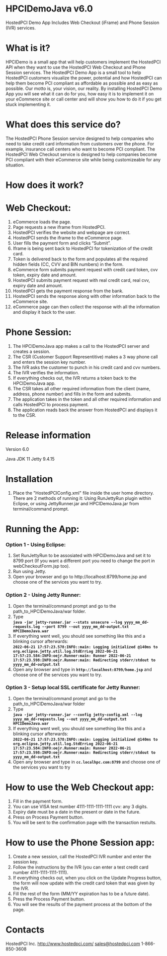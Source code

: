 HPCIDemoJava v6.0
================

HostedPCI Demo App
Includes Web Checkout (iFrame) and Phone Session (IVR) services.



What is it?
============
HPCIDemo is a small app that will help customers implement the HostedPCI API when they want to use the 
HostedPCI Web Checkout and Phone Session services.
The HostedPCI Demo App is a small tool to help HostedPCI customers visualize the power, potential and how HostedPCI can help them become PCI compliant as affordable as possible and as easy as possible. 
Our motto is, your vision, our reality.
By installing HostedPCI Demo App you will see what it can do for you, how easy it is to implement it on your eCommerce site or call center and will show you how to do it if you get stuck implementing it.

What does this service do?
=========================

The HostedPCI Phone Session service designed to help companies who need to take credit card information from customers
over the phone. For example, insurance call centers who want to become PCI compliant.
The HostedPCI Web Checkout service is designed to help companies become PCI compliant with their eCommerce site while being customizeable for any situation.

How does it work?
=================

Web Checkout:
=============
1. eCommerce loads the page.
2. Page requests a new iframe from HostedPCI.
3. HostedPCI verifies the website and webpage are correct.
4. HostedPCI sends the iframe to the eCommerce page.
5. User fills the payment form and clicks “Submit”.
6. Iframe is being sent back to HostedPCI for tokenization of the credit card.
7. Token is delivered back to the form and populates all the required hidden fields (CC, CVV and BIN numbers) in the form.
8. eCommerce form submits payment request with credit card token, cvv token, expiry date and amount.
9. HostedPCI submits payment request with real credit card, real cvv, expiry date and amount.
10. HostedPCI gets the payment response from the bank.
11. HostedPCI sends the response along with other information back to the eCommerce site.
12. eCommerce page can then collect the response with all the information and display it back to the user.

Phone Session:
=============
1. The HPCIDemoJava app makes a call to the HostedPCI server and creates a session.
2. The CSR (Customer Support Representitive) makes a 3 way phone call and enters the session key number.
3. The IVR asks the customer to punch in his credit card and cvv numbers.
4. The IVR verifies the information.
5. If everything checks out, the IVR returns a token back to the HPCIDemoJava app.
6. The CSR takes all other required information from the client (name, address, phone number) and fills in the form
   and submits.
7. The application takes in the token and all other required information and calls HostedPCI to process payment.
8. The application reads back the answer from HostedPCI and displays it to the CSR.

Release information
===================
Version 6.0

Java JDK 11
Jetty 9.4.15

Installation
============
1. Place the "HostedPCIConfig.xml" file inside the user home directory.
 There are 2 methods of running it:
Using RunJettyRun plugin within Eclipse, or using JettyRunner.jar and HPCIDemoJava.jar from 
terminal/command prompt.

Running the App:
==============

### Option 1 - Using Eclipse:

1. Set RunJettyRun to be assosiated with HPCIDemoJava and set it to 8799 port (If you want a different port you need to change the port in webCheckoutForm.jsp too).
2. Run using Jetty.
3. Open your browser and go to http://localhost:8799/home.jsp and choose one of the services you want to try.

### Option 2 - Using Jetty Runner:
1. Open the terminal/command prompt and go to the path_to_HPCIDemoJava/war folder.
2. Type </br>
**```java -jar jetty-runner.jar --stats unsecure --log yyyy_mm_dd-requests.log --port 8799 --out yyyy_mm_dd-output.txt HPCIDemoJava.war```**
3. If everything went well, you should see something like this and a blinking cursor afterwards: </br>
**```2022-06-21 17:57:23.578:INFO::main: Logging initialized @140ms to org.eclipse.jetty.util.log.StdErrLog
2022-06-21 17:57:23.584:INFO:oejr.Runner:main: Runner
2022-06-21 17:57:23.598:INFO:oejr.Runner:main: Redirecting stderr/stdout to yyyy_mm_dd-output.txt```**
4. Open any browser and type in **```http://localhost:8799/home.jsp```** and choose one of the services you want to try.

### Option 3 - Setup local SSL certificate for Jetty Runner:

1. Open the terminal/command prompt and go to the path_to_HPCIDemoJava/war folder
2. Type </br> **```java -jar jetty-runner.jar --config jetty-config.xml --log yyyy_mm_dd-requests.log --out yyyy_mm_dd-output.txt HPCIDemoJava.war```**
3. If everything went well, you should see something like this and a blinking cursor afterwards: </br>
**```2022-06-21 17:57:23.578:INFO::main: Logging initialized @140ms to org.eclipse.jetty.util.log.StdErrLog
2022-06-21 17:57:23.584:INFO:oejr.Runner:main: Runner
2022-06-21 17:57:23.598:INFO:oejr.Runner:main: Redirecting stderr/stdout to yyyy_mm_dd-output.txt```**
4. Open any browser and type in **```cc.localhpc.com:8799```** and choose one of the services you want to try

How to use the Web Checkout app:
================================
1. Fill in the payment form.
2. You can use VISA test number 4111-1111-1111-1111 cvv: any 3 digits.
3. Expiry date must be a date in the present or date in the future.
4. Press on Process Payment button.
5. You will be sent to the confirmation page with the transaction restults.

How to use the Phone Session app:
================================
1. Create a new session, call the HostedPCI IVR number and enter the session key.
2. Follow the instructions by the IVR (you can enter a test credit card number 4111-1111-1111-1111).
3. If everything checks out, when you click on the Update Progress button, the form will now update with the credit card token that was given by the IVR.
4. Fill the rest of the form (MM/YY expiration has to be a future date).
5. Press the Process Payment button.
6. You will see the results of the payment process at the bottom of the page.

Contacts
=========
HostedPCI Inc.
http://www.hostedpci.com/
sales@hostedpci.com
1-866-850-3608
